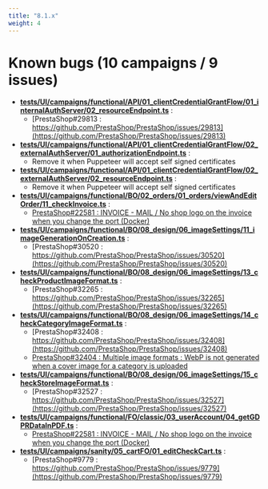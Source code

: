 ```yaml
---
title: "8.1.x"
weight: 4
---
```


# Known bugs (10 campaigns / 9 issues)
* **[tests/UI/campaigns/functional/API/01_clientCredentialGrantFlow/01_internalAuthServer/02_resourceEndpoint.ts](https://github.com/PrestaShop/PrestaShop/tree/8.1.x/tests/UI/campaigns/functional/API/01_clientCredentialGrantFlow/01_internalAuthServer/02_resourceEndpoint.ts)** :
  * [PrestaShop#29813 : https://github.com/PrestaShop/PrestaShop/issues/29813](https://github.com/PrestaShop/PrestaShop/issues/29813)
* **[tests/UI/campaigns/functional/API/01_clientCredentialGrantFlow/02_externalAuthServer/01_authorizationEndpoint.ts](https://github.com/PrestaShop/PrestaShop/tree/8.1.x/tests/UI/campaigns/functional/API/01_clientCredentialGrantFlow/02_externalAuthServer/01_authorizationEndpoint.ts)** :
  * Remove it when Puppeteer will accept self signed certificates
* **[tests/UI/campaigns/functional/API/01_clientCredentialGrantFlow/02_externalAuthServer/02_resourceEndpoint.ts](https://github.com/PrestaShop/PrestaShop/tree/8.1.x/tests/UI/campaigns/functional/API/01_clientCredentialGrantFlow/02_externalAuthServer/02_resourceEndpoint.ts)** :
  * Remove it when Puppeteer will accept self signed certificates
* **[tests/UI/campaigns/functional/BO/02_orders/01_orders/viewAndEditOrder/11_checkInvoice.ts](https://github.com/PrestaShop/PrestaShop/tree/8.1.x/tests/UI/campaigns/functional/BO/02_orders/01_orders/viewAndEditOrder/11_checkInvoice.ts)** :
  * [PrestaShop#22581 : INVOICE - MAIL / No shop logo on the invoice when you change the port (Docker)](https://github.com/PrestaShop/PrestaShop/issues/22581)
* **[tests/UI/campaigns/functional/BO/08_design/06_imageSettings/11_imageGenerationOnCreation.ts](https://github.com/PrestaShop/PrestaShop/tree/8.1.x/tests/UI/campaigns/functional/BO/08_design/06_imageSettings/11_imageGenerationOnCreation.ts)** :
  * [PrestaShop#30520 : https://github.com/PrestaShop/PrestaShop/issues/30520](https://github.com/PrestaShop/PrestaShop/issues/30520)
* **[tests/UI/campaigns/functional/BO/08_design/06_imageSettings/13_checkProductImageFormat.ts](https://github.com/PrestaShop/PrestaShop/tree/8.1.x/tests/UI/campaigns/functional/BO/08_design/06_imageSettings/13_checkProductImageFormat.ts)** :
  * [PrestaShop#32265 : https://github.com/PrestaShop/PrestaShop/issues/32265](https://github.com/PrestaShop/PrestaShop/issues/32265)
* **[tests/UI/campaigns/functional/BO/08_design/06_imageSettings/14_checkCategoryImageFormat.ts](https://github.com/PrestaShop/PrestaShop/tree/8.1.x/tests/UI/campaigns/functional/BO/08_design/06_imageSettings/14_checkCategoryImageFormat.ts)** :
  * [PrestaShop#32408 : https://github.com/PrestaShop/PrestaShop/issues/32408](https://github.com/PrestaShop/PrestaShop/issues/32408)
  * [PrestaShop#32404 : Multiple image formats : WebP is not generated when a cover image for a category is uploaded](https://github.com/PrestaShop/PrestaShop/issues/32404)
* **[tests/UI/campaigns/functional/BO/08_design/06_imageSettings/15_checkStoreImageFormat.ts](https://github.com/PrestaShop/PrestaShop/tree/8.1.x/tests/UI/campaigns/functional/BO/08_design/06_imageSettings/15_checkStoreImageFormat.ts)** :
  * [PrestaShop#32527 : https://github.com/PrestaShop/PrestaShop/issues/32527](https://github.com/PrestaShop/PrestaShop/issues/32527)
* **[tests/UI/campaigns/functional/FO/classic/03_userAccount/04_getGDPRDataInPDF.ts](https://github.com/PrestaShop/PrestaShop/tree/8.1.x/tests/UI/campaigns/functional/FO/classic/03_userAccount/04_getGDPRDataInPDF.ts)** :
  * [PrestaShop#22581 : INVOICE - MAIL / No shop logo on the invoice when you change the port (Docker)](https://github.com/PrestaShop/PrestaShop/issues/22581)
* **[tests/UI/campaigns/sanity/05_cartFO/01_editCheckCart.ts](https://github.com/PrestaShop/PrestaShop/tree/8.1.x/tests/UI/campaigns/sanity/05_cartFO/01_editCheckCart.ts)** :
  * [PrestaShop#9779 : https://github.com/PrestaShop/PrestaShop/issues/9779](https://github.com/PrestaShop/PrestaShop/issues/9779)
